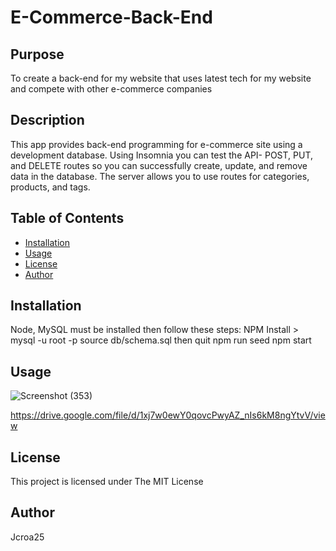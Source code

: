 # E-Commerce-Back-End

## Purpose

To create a back-end for my website that uses latest tech for my website and compete with other e-commerce companies

## Description

This app provides back-end programming for e-commerce site using a development database. Using Insomnia you can test the API- POST, PUT, and DELETE routes so you can successfully create, update, and remove data in the database. The server allows you to use routes for categories, products, and tags.

## Table of Contents

- [Installation](#installation)
- [Usage](#usage)
- [License](#license)
- [Author](#author)

## Installation

Node, MySQL must be installed then follow these steps: NPM Install > mysql -u root -p  source db/schema.sql  then quit  npm run seed  npm start

## Usage

![Screenshot (353)](https://user-images.githubusercontent.com/107810359/217969117-1a45daea-348d-4918-ab24-4cde48558a36.png)

https://drive.google.com/file/d/1xj7w0ewY0qovcPwyAZ_nIs6kM8ngYtvV/view

## License

This project is licensed under The MIT License

## Author

Jcroa25
